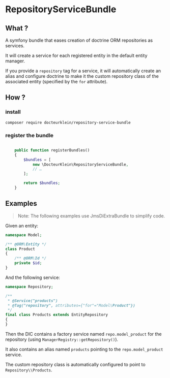 # RepositoryServiceBundle

## What ?

A symfony bundle that eases creation of doctrine ORM repositories as services.


It will create a service for each registered entity in the default entity manager.

If you provide a `repository` tag for a service, it will automatically create an alias and configure doctrine to make it the custom repository class of the associated entity (specified by the `for` attribute).

## How ?

### install

    composer require docteurklein/repository-service-bundle

### register the bundle

``` php

    public function registerBundles()
    {
        $bundles = [
            new \DocteurKlein\RepositoryServiceBundle,
            // …
        ];

        return $bundles;
    }
```

## Examples

> Note: The following examples use JmsDiExtraBundle to simplify code.

Given an entity:

```php
namespace Model;

/** @ORM\Entity */
class Product
{
    /** @ORM\Id */
    private $id;
}
```

And the following service:

```php
namespace Repository;

/**
 * @Service("products")
 * @Tag("repository", attributes={"for"="Model\Product"})
 */
final class Products extends EntityRepository
{
}
```
Then the DIC contains a factory service named `repo.model_product` for the repository (using `ManagerRegistry::getRepository()`).

It also contains an alias named `products` pointing to the `repo.model_product` service.

The custom repository class is automatically configured to point to `Repository\\Products`.

